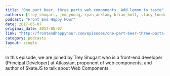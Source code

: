 ```yaml
---
title: "One part beer, three parts web components. Add lemon to taste"
authors: [trey_shugart, jem_young, ryan_anklam, brian_holt, stacy_london]
podcast: "Front End Happy HOur"
date: 2017-05-07
original_date: 2017-05-07
link: "http://frontendhappyhour.com/episodes/one-part-beer-three-parts-web-components-add-lemon-to-taste/"
category: podcasts
layout: single
---
```


In this episode, we are joined by Trey Shugart who is a front-end developer (Principal Developer) at Atlassian, proponent of web components, and author of SkateJS to talk about Web Components.
